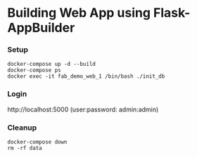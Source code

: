 # Building Web App using Flask-AppBuilder

### Setup
```
docker-compose up -d --build
docker-compose ps
docker exec -it fab_demo_web_1 /bin/bash ./init_db
```

### Login
http://localhost:5000   (user:password: admin:admin)

### Cleanup
```
docker-compose down
rm -rf data
```
